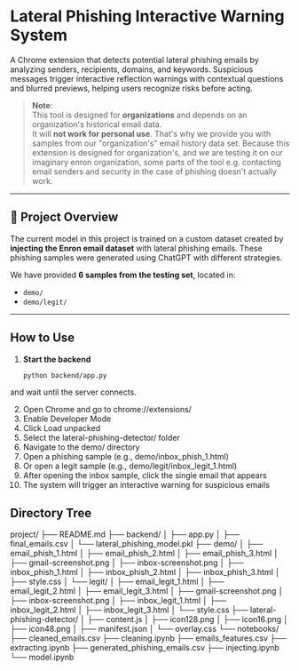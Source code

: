 # Lateral Phishing Interactive Warning System

A Chrome extension that detects potential lateral phishing emails by analyzing senders, recipients, domains, and keywords. Suspicious messages trigger interactive reflection warnings with contextual questions and blurred previews, helping users recognize risks before acting.

> **Note**:  
> This tool is designed for **organizations** and depends on an organization's historical email data.  
> It will **not work for personal use**.
> That's why we provide you with samples from our "organization's" email history data set.
> Because this extension is designed for organization's, and we are testing it on our imaginary enron organization, some parts of the tool e.g. contacting email senders and security
in the case of phishing doesn't actually work. 

---

## 📖 Project Overview
The current model in this project is trained on a custom dataset created by **injecting the Enron email dataset** with lateral phishing emails. These phishing samples were generated using ChatGPT with different strategies.

We have provided **6 samples from the testing set**, located in:
- `demo/`
- `demo/legit/`

---

## How to Use

1. **Start the backend**  
   ```bash
   python backend/app.py
and wait until the server connects.

2. Open Chrome and go to chrome://extensions/
3. Enable Developer Mode
4. Click Load unpacked
5. Select the lateral-phishing-detector/ folder
6. Navigate to the demo/ directory
7. Open a phishing sample (e.g., demo/inbox_phish_1.html)
8. Or open a legit sample (e.g., demo/legit/inbox_legit_1.html)
9. After opening the inbox sample, click the single email that appears
10. The system will trigger an interactive warning for suspicious emails

## Directory Tree

project/
├── README.md
├── backend/
│   ├── app.py
│   ├── final_emails.csv
│   └── lateral_phishing_model.pkl
├── demo/
│   ├── email_phish_1.html
│   ├── email_phish_2.html
│   ├── email_phish_3.html
│   ├── gmail-screenshot.png
│   ├── inbox-screenshot.png
│   ├── inbox_phish_1.html
│   ├── inbox_phish_2.html
│   ├── inbox_phish_3.html
│   ├── style.css
│   └── legit/
│       ├── email_legit_1.html
│       ├── email_legit_2.html
│       ├── email_legit_3.html
│       ├── gmail-screenshot.png
│       ├── inbox-screenshot.png
│       ├── inbox_legit_1.html
│       ├── inbox_legit_2.html
│       ├── inbox_legit_3.html
│       └── style.css
├── lateral-phishing-detector/
│   ├── content.js
│   ├── icon128.png
│   ├── icon16.png
│   ├── icon48.png
│   ├── manifest.json
│   └── overlay.css
└── notebooks/
    ├── cleaned_emails.csv
    ├── cleaning.ipynb
    ├── emails_features.csv
    ├── extracting.ipynb
    ├── generated_phishing_emails.csv
    ├── injecting.ipynb
    └── model.ipynb

